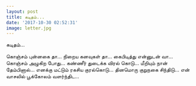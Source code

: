 ```yaml
---
layout: post
title: கடிதம்...
date: '2017-10-30 02:52:31'
image: letter.jpg
---
```


கடிதம்...

கொஞ்சம் புன்னகை தா...
நிறைய கனவுகள் தா...
கைபிடித்து என்னுடன் வா...
கொஞ்சம் அழுகிற போது...
கண்ணீர் துடைக்க விரல் கொடு...
மீறியும் நான் தேம்பினால்...
எனக்கு மட்டும் ரகசிய குரல்கொடு...
தினமொரு குறுநகை சிந்திடு...
என் வாசலில் பூக்கோலம் வளர்ந்திட...